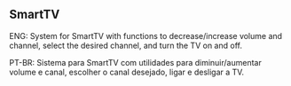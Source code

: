 ## SmartTV

ENG: System for SmartTV with functions to decrease/increase volume and channel, select the desired channel, and turn the TV on and off.

PT-BR: Sistema para SmartTV com utilidades para diminuir/aumentar volume e canal, escolher o canal desejado, ligar e desligar a TV. 
